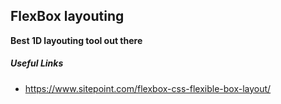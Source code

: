 ## FlexBox layouting

**Best 1D layouting tool out there**

##### Useful Links

* https://www.sitepoint.com/flexbox-css-flexible-box-layout/
